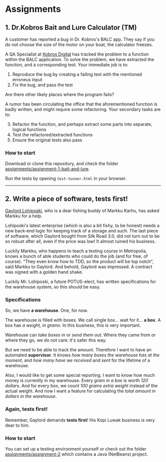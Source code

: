 # Assignments

## 1. Dr.Kobros Bait and Lure Calculator (TM)

A customer has reported a bug in Dr. Kobros's BALC app. They say if you  do not choose the size of the motor on your boat, the calculator freezes.

A QA Specialist at [Kobros Digital](http://dr-kobros.com/corporate) has tracked the problem to a function within the BALC application. To solve the problem, we have extracted the function, and a corresponding test. Your immediate job is to:

1. Reproduce the bug by creating a failing test with the mentioned erroneus input
2. Fix the bug, and pass the test

Are there other likely places where the program fails?

A rumor has been circulating the office that the aforementioned function is badly written, and might require some refactoring. Your secondary tasks are to:

3. Refactor the function, and perhaps extract some parts into separate, logical functions
4. Test the refactored/extracted functions
5. Ensure the original tests also pass

### How to start

Download or clone this repository, and check the folder [assignments/assignment-1-bait-and-lure](https://github.com/panunu/tdd-lectures-2016/tree/master/assignments/assignment-1-bait-and-lure). 

Run the tests by opening `test-tunner.html` in your browser.

----------------------------------------------

## 2. Write a piece of software, tests first!

[Gaylord Lohiposki](https://www.linkedin.com/in/gaylord-lohiposki-8852a464), who is a dear fishing buddy of Markku Karhu, has asked Markku for a help.

Lohiposki's latest enterprise (which is also a bit fishy, to be honest) needs a new back-end logic for keeping track of a storage and such. The last piece of software, which Gaylord bought from Silk Road 3.0, did not turn out to be so robust after all, even if the price was low! It almost ruined his business.

Luckily Markku, who happens to teach a testing course in Metropolia, knows a bunch of able students who could do the job (and for free, of course). "They even know how to TDD, so the product will be top notch", said Markku to Gaylord. And behold, Gaylord was impressed. A contract was signed with a golden hand shake.

Luckily Mr. Lohiposki, a future POTUS-elect, has written specifications for the warehouse system, so this should be easy.

### Specifications

So, we have **a warehouse**. One, for now.

The warehouse is filled with boxes. We call single box... wait for it... **a box**. A box has *a weight, in grams*. In this business, this is very important.

Warehouse can *take boxes in* or *send them out*. Where they came from or where they go, we do not care: it's safer this way.

But we need to be able to track the amount. Therefore I want to have an automated **supervisor**. It knows *how many boxes the warehouse has at the moment*, and *how many have we received* and *sent* for the lifetime of a warehouse.

Also, I would like to get some special reporting. I want to know how much money is currently in my warehouse.
Every *gram in a box* is worth *120 dollars*. And for every box, we count *100 grams extra weight* instead of the actual weight. And now I want a feature for calculating the *total amount in dollars in the warehouse*.

### Again, tests first!

Remember, Gaylord demands **tests first**! His Kopi Luwak business is very dear to him.

### How to start

You can set up a testing environment yourself or check out the folder [assignments/assignment-2](https://github.com/panunu/tdd-lectures-2016/tree/master/assignments/assignment-2/Warehouserizer) which contains a Java (NetBeans) project.
